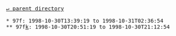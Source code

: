 <pre>
  <a href="../">&#x21b5; parent directory</a>
  
  * 97f: 1998-10-30T13:39:19 to 1998-10-31T02:36:54
  ** 97f<a href="k">k</a>: 1998-10-30T20:51:19 to 1998-10-30T21:12:54
</pre>
